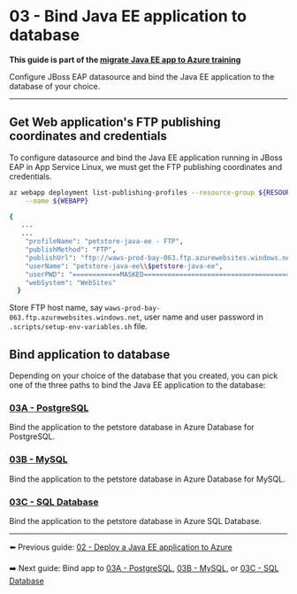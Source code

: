# 03 - Bind Java EE application to database

__This guide is part of the [migrate Java EE app to Azure training](../README.md)__

Configure JBoss EAP datasource and bind the Java EE application to the 
database of your choice.

---

## Get Web application's FTP publishing coordinates and credentials

To configure datasource and bind the Java EE application running in JBoss EAP in App Service 
Linux, we must get the FTP publishing coordinates and credentials.

```bash
az webapp deployment list-publishing-profiles --resource-group ${RESOURCE_GROUP} \
    --name ${WEBAPP}

{
   ...
   ...
    "profileName": "petstore-java-ee - FTP",
    "publishMethod": "FTP",
    "publishUrl": "ftp://waws-prod-bay-063.ftp.azurewebsites.windows.net/site/wwwroot",
    "userName": "petstore-java-ee\\$petstore-java-ee",
    "userPWD": "============MASKED===========================================",
    "webSystem": "WebSites"
  }
```

Store FTP host name, say `waws-prod-bay-063.ftp.azurewebsites.windows.net`, 
user name and user password in `.scripts/setup-env-variables.sh` file.

## Bind application to database

Depending on your choice of the database that you created, you can pick one of the three paths
to bind the Java EE application to the database:

### [03A - PostgreSQL](step-03A-bind-app-to-postgresql/README.md)

Bind the application to the petstore database in Azure Database for PostgreSQL.
  
### [03B - MySQL](step-03B-bind-app-to-mysql/README.md)

Bind the application to the petstore database in Azure Database for MySQL.

### [03C - SQL Database](step-03C-bind-app-to-sql-database/README.md)

Bind the application to the petstore database in Azure SQL Database.

---
  
⬅️ Previous guide: [02 - Deploy a Java EE application to Azure](../step-02-create-a-database/README.md)
  
➡️ Next guide: Bind app to [03A - PostgreSQL](step-03A-bind-app-to-postgresql/README.md), [03B - MySQL](step-03B-bind-app-to-mysql/README.md), or [03C - SQL Database](step-03C-bind-app-to-sql-database/README.md)
